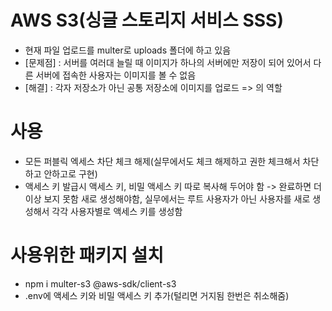 # AWS S3(싱글 스토리지 서비스 SSS)
- 현재 파일 업로드를 multer로 uploads 폴더에 하고 있음
- [문제점] : 서버를 여러대 늘릴 때 이미지가 하나의 서버에만 저장이 되어 있어서 다른 서버에 접속한 사용자는 이미지를 볼 수 없음
- [해결] : 각자 저장소가 아닌 공통 저장소에 이미지를 업로드 => <S3>의 역할

# 사용
- 모든 퍼블릭 엑세스 차단 체크 해제(실무에서도 체크 해제하고 권한 체크해서 차단하고 안하고로 구현)
- 액세스 키 발급시 액세스 키, 비밀 액세스 키 따로 복사해 두어야 함 -> 완료하면 더이상 보지 못함 새로 생성해야함, 실무에서는 루트 사용자가 아닌 사용자를 새로 생성해서 각각 사용자별로 액세스 키를 생성함

# 사용위한 패키지 설치
- npm i multer-s3 @aws-sdk/client-s3
- .env에 액세스 키와 비밀 액세스 키 추가(털리면 거지됨 한번은 취소해줌)